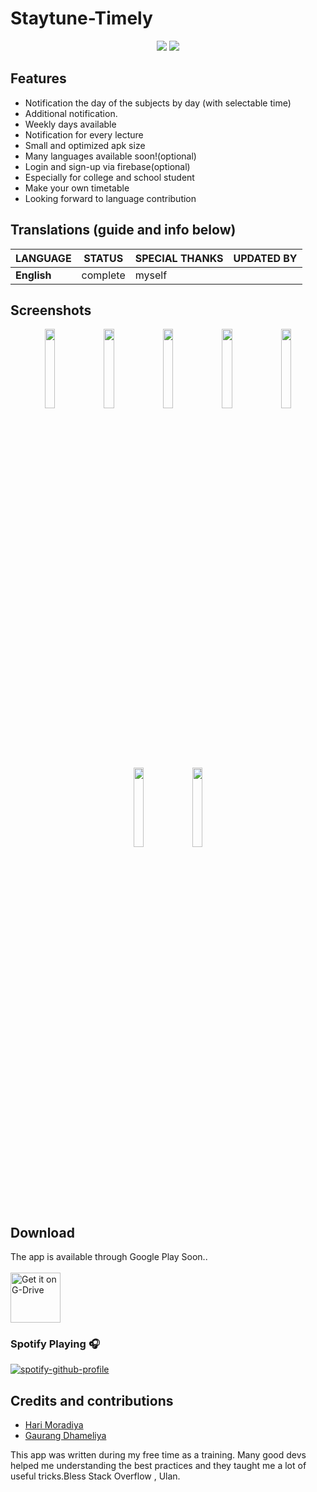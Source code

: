 # Staytune-Timely

<p align='center'>
	 <a href='https://github.com/hari1412/Staytune-Timely/blob/master/LICENSE.md'><img src='https://img.shields.io/badge/license-GPL 3-333333'/></a>
	<img src='https://img.shields.io/badge/-translations%20needed!-yellow'/>
</p>


## Features
- Notification the day of the subjects by day (with selectable time)
- Additional notification.
- Weekly days available
- Notification for every lecture
- Small and optimized apk size
- Many languages available soon!(optional)
- Login and sign-up via firebase(optional)
- Especially for college and school student
- Make your own timetable 
- Looking forward to language contribution

## Translations (guide and info below)

| LANGUAGE                | STATUS       | SPECIAL THANKS | UPDATED BY                  |
|:------------------------|:------------:|:---------------|:----------------------------|
| **English**             | complete     | myself         |      |

## Screenshots
<p align='center'>
  <img src='https://firebasestorage.googleapis.com/v0/b/paperscan-8cef2.appspot.com/o/Screenshot_20220527_160400.png?alt=media&token=bccb17e1-e07d-4d30-ab40-0951eefb494b' width='18%'/>
  <img src='https://firebasestorage.googleapis.com/v0/b/paperscan-8cef2.appspot.com/o/Screenshot_20220527_160429.png?alt=media&token=80092528-4ac3-45dd-bcf4-8850cda0b1fa' width='18%'/>
  <img src='https://firebasestorage.googleapis.com/v0/b/paperscan-8cef2.appspot.com/o/Screenshot_20220527_160441.png?alt=media&token=f4f0ee36-9626-44f9-8c4b-7e8b875a2303' width='18%'/>
  <img src='https://firebasestorage.googleapis.com/v0/b/paperscan-8cef2.appspot.com/o/Screenshot_20220527_160456.png?alt=media&token=8a8386cc-dbe0-46c6-91da-ba7b02fa9632' width='18%'/>
  <img src='https://firebasestorage.googleapis.com/v0/b/paperscan-8cef2.appspot.com/o/Screenshot_20220527_161656.png?alt=media&token=5c86f119-cbcc-4838-9537-d19a270f77bd' width='18%'/>

  <img src='https://firebasestorage.googleapis.com/v0/b/paperscan-8cef2.appspot.com/o/Screenshot_20220527_161715.png?alt=media&token=53d38105-8f22-4805-ae63-304e4255f52c' width='18%'/>
  <img src='https://firebasestorage.googleapis.com/v0/b/paperscan-8cef2.appspot.com/o/Screenshot_20220527_161730.png?alt=media&token=f696b3d8-1c98-45d3-be2d-32bbc7447793' width='18%'/>
</p>

## Download
The app is available through Google Play Soon.. \
\
[<img src="https://zeevector.com/wp-content/uploads/Google-Drive-Logo-Transparent.png"
     alt="Get it on G-Drive"
     height="80">](https://drive.google.com/file/d/1Zk8qr-ZfyQ11rBlg7-yKApjzIPWnyxle/view?usp=sharing)
     

### Spotify Playing 🎧

[![spotify-github-profile](https://spotify-github-profile.vercel.app/api/view.svg?uid=31i7wanbyvrpbkgyrassjmkucrim&cover_image=true&theme=novatorem&show_offline=true&bar_color=53b14f&bar_color_cover=false)](https://spotify-github-profile.vercel.app/api/view.svg?uid=31i7wanbyvrpbkgyrassjmkucrim&redirect=true) 



## Credits and contributions

- [Hari Moradiya](https://github.com/hari1412)
- [Gaurang Dhameliya](https://github.com/GaurangHD)

This app was written during my free time as a training. Many good devs helped me understanding the best practices and they taught me a lot of useful tricks.Bless Stack Overflow , Ulan.



